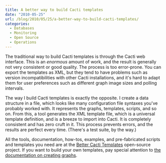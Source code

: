```yaml
---
title: A better way to build Cacti templates
date: "2010-05-25"
url: /blog/2010/05/25/a-better-way-to-build-cacti-templates/
categories:
  - Databases
  - Monitoring
  - Open Source
  - Operations
---
```

The traditional way to build Cacti templates is through the Cacti web interface. This is an *enormous* amount of work, and the result is generally not very consistent or good quality. The process is too error-prone. You can export the templates as XML, but they tend to have problems such as version incompatibilities with other Cacti installations, and it's hard to adapt them for user preferences such as different graph image sizes and polling intervals.

The way I build Cacti templates is exactly the opposite. I create a data structure in a file, which looks like many configuration file syntaxes you've probably worked with. It represents the graphs, templates, scripts, and so on. From this, a tool generates the XML template file, which is a universal template definition, and is a breeze to import into Cacti. It is completely consistent and has zero cruft in it. This process prevents errors, and the results are perfect every time. (There's a test suite, by the way.)

All the tools, documentation, how-tos, examples, and pre-fabricated scripts and templates you need are at the [Better Cacti Templates][1] open-source project. If you want to build your own templates, pay special attention to [the documentation on creating graphs][2].

 [1]: http://code.google.com/p/mysql-cacti-templates/
 [2]: http://code.google.com/p/mysql-cacti-templates/wiki/CreatingGraphs

